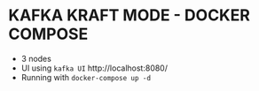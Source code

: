 # KAFKA KRAFT MODE - DOCKER COMPOSE

- 3 nodes
- UI using `kafka UI` http://localhost:8080/
- Running with `docker-compose up -d`
